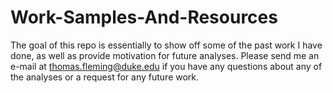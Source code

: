 # Work-Samples-And-Resources

The goal of this repo is essentially to show off some of the past work I have done, as well as provide motivation for future analyses.
Please send me an e-mail at thomas.fleming@duke.edu if you have any questions about any of the analyses or a request for any future work.
